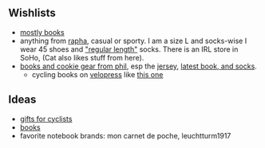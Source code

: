 ## Wishlists

- [mostly books](http://a.co/2rGqfLg)
- anything from  [rapha](http://rapha.cc), casual or sporty. I am a size L and socks-wise I wear 45 shoes and ["regular length"](https://dyzmn8020x6cd.cloudfront.net/sys-master/products/he0/hc7/9155041853470/QCS01XX-base-location-h217-01_LARGE) socks. There is an IRL store in SoHo, (Cat also likes stuff from here).
- [books and cookie gear from phil](http://www.philsfondo.com/shop), esp the [jersey](http://www.philsfondo.com/shop/limited-edition-castelli-cookie-jersey-nch9z), [latest book, and socks](http://www.philsfondo.com/shop/cookie-socks-draft-animals-special).
    - cycling books on [velopress](https://www.velopress.com/category/cycling/) like [this one](https://www.velopress.com/books/reading-the-race/)

## Ideas

- [gifts for cyclists](https://www.youtube.com/watch?v=C9Q9I76aVN0)
- [books](https://www.goodreads.com/user/show/16592835-ilya-kavalerov)
- favorite notebook brands: mon carnet de poche, leuchtturm1917
